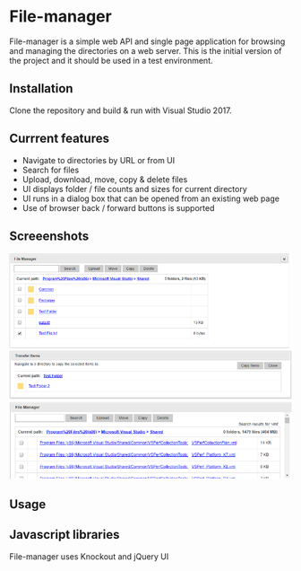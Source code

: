 # File-manager
File-manager is a simple web API and single page application for browsing and managing the directories on a web server. This is the initial version of the project and it should be used in a test environment. 

## Installation
Clone the repository and build & run with Visual Studio 2017.
  
## Currrent features
* Navigate to directories by URL or from UI
* Search for files
* Upload, download, move, copy & delete files
* UI displays folder / file counts and sizes for current directory
* UI runs in a dialog box that can be opened from an existing web page
* Use of browser back / forward buttons is supported

## Screeenshots
  ![manager screenshot](/screenshots/manager.png?raw=true)
  ![transfer screenshot](/screenshots/transfer.png?raw=true)
  ![search screenshot](/screenshots/search.png?raw=true)
  
## Usage

## Javascript libraries
File-manager uses Knockout and jQuery UI
